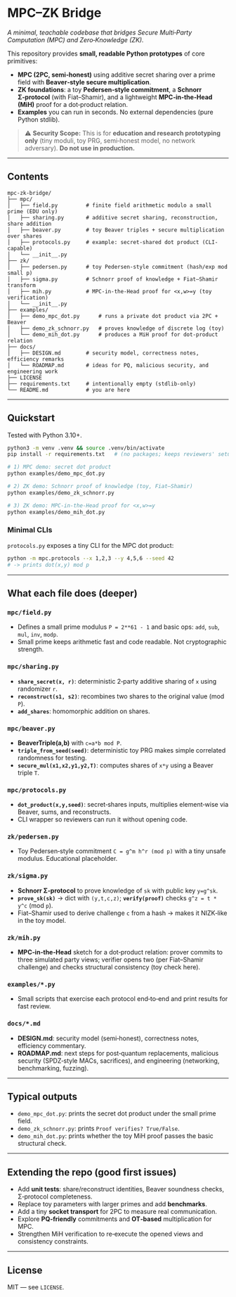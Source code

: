 # MPC–ZK Bridge
*A minimal, teachable codebase that bridges Secure Multi‑Party Computation (MPC) and Zero‑Knowledge (ZK).*

This repository provides **small, readable Python prototypes** of core primitives:
- **MPC (2PC, semi‑honest)** using additive secret sharing over a prime field with **Beaver‑style secure multiplication**.
- **ZK foundations**: a toy **Pedersen‑style commitment**, a **Schnorr Σ‑protocol** (with Fiat–Shamir), and a lightweight **MPC‑in‑the‑Head (MiH)** proof for a dot‑product relation.
- **Examples** you can run in seconds. No external dependencies (pure Python stdlib).

> ⚠️ **Security Scope:** This is for **education and research prototyping only** (tiny moduli, toy PRG, semi‑honest model, no network adversary). **Do not use in production.**

---

## Contents
```
mpc-zk-bridge/
├── mpc/
│   ├── field.py         # finite field arithmetic modulo a small prime (EDU only)
│   ├── sharing.py       # additive secret sharing, reconstruction, share addition
│   ├── beaver.py        # toy Beaver triples + secure multiplication over shares
│   ├── protocols.py     # example: secret-shared dot product (CLI-capable)
│   └── __init__.py
├── zk/
│   ├── pedersen.py      # toy Pedersen-style commitment (hash/exp mod small p)
│   ├── sigma.py         # Schnorr proof of knowledge + Fiat–Shamir transform
│   ├── mih.py           # MPC-in-the-Head proof for <x,w>=y (toy verification)
│   └── __init__.py
├── examples/
│   ├── demo_mpc_dot.py      # runs a private dot product via 2PC + Beaver
│   ├── demo_zk_schnorr.py   # proves knowledge of discrete log (toy)
│   └── demo_mih_dot.py      # produces a MiH proof for dot-product relation
├── docs/
│   ├── DESIGN.md        # security model, correctness notes, efficiency remarks
│   └── ROADMAP.md       # ideas for PQ, malicious security, and engineering work
├── LICENSE
├── requirements.txt     # intentionally empty (stdlib-only)
└── README.md            # you are here
```

---

## Quickstart
Tested with Python 3.10+.
```bash
python3 -m venv .venv && source .venv/bin/activate
pip install -r requirements.txt   # (no packages; keeps reviewers' setup trivial)

# 1) MPC demo: secret dot product
python examples/demo_mpc_dot.py

# 2) ZK demo: Schnorr proof of knowledge (toy, Fiat–Shamir)
python examples/demo_zk_schnorr.py

# 3) ZK demo: MPC-in-the-Head proof for <x,w>=y
python examples/demo_mih_dot.py
```

### Minimal CLIs
`protocols.py` exposes a tiny CLI for the MPC dot product:
```bash
python -m mpc.protocols --x 1,2,3 --y 4,5,6 --seed 42
# -> prints dot(x,y) mod p
```

---

## What each file does (deeper)
### `mpc/field.py`
- Defines a small prime modulus `P = 2**61 - 1` and basic ops: `add`, `sub`, `mul`, `inv`, `modp`.
- Small prime keeps arithmetic fast and code readable. Not cryptographic strength.

### `mpc/sharing.py`
- **`share_secret(x, r)`**: deterministic 2‑party additive sharing of `x` using randomizer `r`.
- **`reconstruct(s1, s2)`**: recombines two shares to the original value (mod `P`).
- **`add_shares`**: homomorphic addition on shares.

### `mpc/beaver.py`
- **BeaverTriple(a,b)** with `c=a*b mod P`.
- **`triple_from_seed(seed)`**: deterministic toy PRG makes simple correlated randomness for testing.
- **`secure_mul(x1,x2,y1,y2,T)`**: computes shares of `x*y` using a Beaver triple `T`.

### `mpc/protocols.py`
- **`dot_product(x,y,seed)`**: secret‑shares inputs, multiplies element‑wise via Beaver, sums, and reconstructs.
- CLI wrapper so reviewers can run it without opening code.

### `zk/pedersen.py`
- Toy Pedersen‑style commitment `C = g^m h^r (mod p)` with a tiny unsafe modulus. Educational placeholder.

### `zk/sigma.py`
- **Schnorr Σ‑protocol** to prove knowledge of `sk` with public key `y=g^sk`.
- **`prove_sk(sk)`** → dict with `(y,t,c,z)`; **`verify(proof)`** checks `g^z = t * y^c` (mod `p`).
- Fiat–Shamir used to derive challenge `c` from a hash → makes it NIZK‑like in the toy model.

### `zk/mih.py`
- **MPC‑in‑the‑Head** sketch for a dot‑product relation: prover commits to three simulated party views; verifier opens two (per Fiat–Shamir challenge) and checks structural consistency (toy check here).

### `examples/*.py`
- Small scripts that exercise each protocol end‑to‑end and print results for fast review.

### `docs/*.md`
- **DESIGN.md**: security model (semi‑honest), correctness notes, efficiency commentary.
- **ROADMAP.md**: next steps for post‑quantum replacements, malicious security (SPDZ‑style MACs, sacrifices), and engineering (networking, benchmarking, fuzzing).

---

## Typical outputs
- `demo_mpc_dot.py`: prints the secret dot product under the small prime field.
- `demo_zk_schnorr.py`: prints `Proof verifies? True/False`.
- `demo_mih_dot.py`: prints whether the toy MiH proof passes the basic structural check.

---

## Extending the repo (good first issues)
- Add **unit tests**: share/reconstruct identities, Beaver soundness checks, Σ‑protocol completeness.
- Replace toy parameters with larger primes and add **benchmarks**.
- Add a tiny **socket transport** for 2PC to measure real communication.
- Explore **PQ‑friendly** commitments and **OT‑based** multiplication for MPC.
- Strengthen MiH verification to re‑execute the opened views and consistency constraints.

---

## License
MIT — see `LICENSE`.
